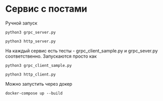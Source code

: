 # Сервис с постами

Ручной запуск


```
python3 grpc_server.py

python3 http_server.py
```

На каждый сервис есть тесты - grpc_client_sample.py и grpc_sever.py соответственно. Запускаются просто как

```
python3 grpc_client_sample.py

python3 http_client.py
```


Можно запустить через докер

```
docker-compose up --build
```

